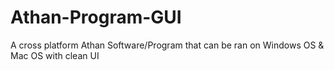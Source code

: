 # Athan-Program-GUI
A cross platform Athan Software/Program that can be ran on Windows OS &amp; Mac OS with clean UI
